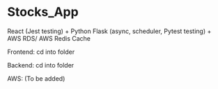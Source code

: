 # Stocks_App
React (Jest testing) + Python Flask (async, scheduler, Pytest testing) + AWS RDS/ AWS Redis Cache 


Frontend:
cd into folder


Backend:
cd into folder



AWS: (To be added)

